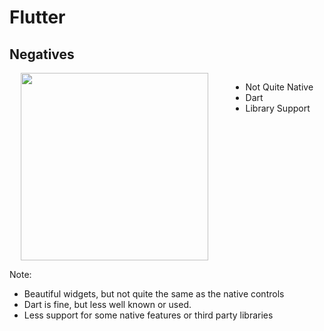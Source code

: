 # Flutter
## Negatives

<div style="display: flex; justify-content: space-around;">
    <img src="img/flutter-logo-notext.svg" height="300" />

  <ul>
    <li class="fragment spaced-item" data-fragment-index="0">Not Quite Native</li>
    <li class="fragment spaced-item" data-fragment-index="1">Dart</li>
    <li class="fragment spaced-item" data-fragment-index="2">Library Support</li>
  </ul>
</div>

Note:
- Beautiful widgets, but not quite the same as the native controls
- Dart is fine, but less well known or used.
- Less support for some native features or third party libraries
